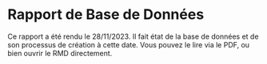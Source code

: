 # Rapport de Base de Données

Ce rapport a été rendu le 28/11/2023. Il fait état de la base de données et de son processus de création à cette date. Vous pouvez le lire via le PDF, ou bien ouvrir le RMD directement.